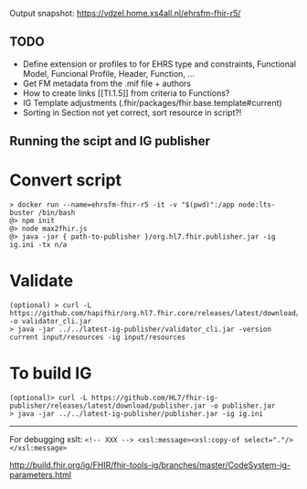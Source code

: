 Output snapshot: https://vdzel.home.xs4all.nl/ehrsfm-fhir-r5/

## TODO
* Define extension or profiles to for EHRS type and constraints, Functional Model, Funcional Profile, Header, Function, ... 
* Get FM metadata from the .mif file + authors
* How to create links [[TI.1.5]] from criteria to Functions?
* IG Template adjustments (.fhir/packages/fhir.base.template#current)
* Sorting in Section not yet correct, sort resource in script?!

## Running the scipt and IG publisher

# Convert script
```
> docker run --name=ehrsfm-fhir-r5 -it -v "$(pwd)":/app node:lts-buster /bin/bash
@> npm init
@> node max2fhir.js
@> java -jar { path-to-publisher }/org.hl7.fhir.publisher.jar -ig ig.ini -tx n/a
```

# Validate
```
(optional) > curl -L https://github.com/hapifhir/org.hl7.fhir.core/releases/latest/download/validator_cli.jar -o validator_cli.jar
> java -jar ../../latest-ig-publisher/validator_cli.jar -version current input/resources -ig input/resources
```

# To build IG
```
(optional)> curl -L https://github.com/HL7/fhir-ig-publisher/releases/latest/download/publisher.jar -o publisher.jar
> java -jar ../../latest-ig-publisher/publisher.jar -ig ig.ini
```

--------------------
For debugging xslt:
``` <!-- XXX --> <xsl:message><xsl:copy-of select="."/></xsl:message> ```

http://build.fhir.org/ig/FHIR/fhir-tools-ig/branches/master/CodeSystem-ig-parameters.html
